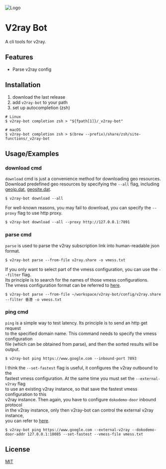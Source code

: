 
![Logo]()


# V2ray Bot

A cli tools for v2ray.

## Features

- Parse v2ray config

## Installation

1. download the last release
2. add `v2ray-bot` to your path
3. set up autocompletion (zsh)

```shell
# Linux
$ v2ray-bot completion zsh > "${fpath[1]}/_v2ray-bot"

# macOS
$ v2ray-bot completion zsh > $(brew --prefix)/share/zsh/site-functions/_v2ray-bot
```

## Usage/Examples

### download cmd

`download` cmd is just a convenience method for downloading geo resources.  
Download predefined geo resources by specifying the `--all` flag, including
[geoip.dat](https://github.com/Loyalsoldier/v2ray-rules-dat/releases/latest/download/geoip.dat), 
[geosite.dat](https://github.com/Loyalsoldier/v2ray-rules-dat/releases/latest/download/geosite.dat).

```shell
$ v2ray-bot download --all
```

For well-known reasons, you may fail to download, you can specify the `--proxy` flag to use http proxy.

```shell
$ v2ray-bot download --all --proxy http://127.0.0.1:7891
```

### parse cmd

`parse` is used to parse the v2ray subscription link into human-readable json format.

```shell
$ v2ray-bot parse --from-file v2ray.share -o vmess.txt
```

If you only want to select part of the vmess configuration, you can use the `--filter` flag.  
Its principle is to search for the names of those vmess configurations.  
The vmess configuration format can be referred to 
[here](https://github.com/2dust/v2rayN/wiki/%E5%88%86%E4%BA%AB%E9%93%BE%E6%8E%A5%E6%A0%BC%E5%BC%8F%E8%AF%B4%E6%98%8E(ver-2)).

```shell
$ v2ray-bot parse --from-file ~/workspace/v2ray-bot/config/v2ray.share --filter 香港 -o vmess.txt
```

### ping cmd

`ping` is a simple way to test latency. Its principle is to send an http get request  
to the specified domain name. This command needs to specify the vmess configuration  
file (which can be obtained from parse), and then the sorted results will be output.

```shell
$ v2ray-bot ping https://www.google.com --inbound-port 7893
```

I think the `--set-fastest` flag is useful, it configures the v2ray outbound to the  
fastest vmess configuration. At the same time you must set the `--external-v2ray` flag  
to use an existing v2ray instance, so that save the fastest vmess configuration to this  
v2ray instance. Then again, you have to configure `dokodemo-door` inbound protocol  
in the v2ray instance, only then v2ray-bot can control the external v2ray instance,  
you can refer to [here](https://www.v2fly.org/config/protocols/dokodemo.html#inboundconfigurationobject).

```shell
$ v2ray-bot ping https://www.google.com --external-v2ray --dokodemo-door-addr 127.0.0.1:10085 --set-fastest --vmess-file vmess.txt
```

## License

[MIT](./LICENSE)

